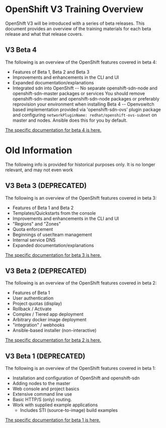 # OpenShift V3 Training Overview
OpenShift V3 will be introduced with a series of beta releases. This document
provides an overview of the training materials for each beta release and what
that release covers.

## V3 Beta 4
The following is an overview of the OpenShift features covered in beta 4:
- Features of Beta 1, Beta 2 and Beta 3
- Improvements and enhancements in the CLI and UI
- Expanded documentation/explanations
- Integrated sdn into OpenShift
  -- No separate openshift-sdn-node and openshift-sdn-master packages or services
     You should remove openshift-sdn-master and openshift-sdn-node packages or
     preferably reprovision your environment when installing Beta 4
  -- Openvswitch based implementation provided via 'openshift-sdn-ovs' plugin
     package and configuring `networkPluginName: redhat/openshift-ovs-subnet` on
     master and nodes. Ansible does this for you by default.

[The specific documentation for beta 4 is here.](beta-4-setup.md)

# Old Information
The following info is provided for historical purposes only. It is no longer
relevant, and may not even work

## V3 Beta 3 (DEPRECATED)
The following is an overview of the OpenShift features covered in beta 3:
- Features of Beta 1 and Beta 2
- Templates/Quickstarts from the console
- Improvements and enhancements in the CLI and UI
- "Regions" and "Zones"
- Quota enforcement
- Beginnings of user/team management
- Internal service DNS
- Expanded documentation/explanations

[The specific documentation for beta 3 is here.](beta-3-setup.md)

## V3 Beta 2 (DEPRECATED)
The following is an overview of the OpenShift features covered in beta 2:
- Features of Beta 1
- User authentication
- Project quotas (display)
- Rollback / Activate
- Complex / Tiered app deployment
- Arbitrary docker image deployment
- "integration" / webhooks
- Ansible-based installer (non-interactive)

[The specific documentation for beta 2 is here.](beta-2-setup.md)

## V3 Beta 1 (DEPRECATED)
The following is an overview of the OpenShift features covered in beta 1:

- Installation and configuration of OpenShift and openshift-sdn
- Adding nodes to the master
- Web console and project basics
- Extensive command line use
- Basic HTTP/S (only) routing. 
- Work with supplied example applications
    - Includes STI (source-to-image) build examples

[The specific documentation for beta 1 is here.](beta-1-setup.md)

